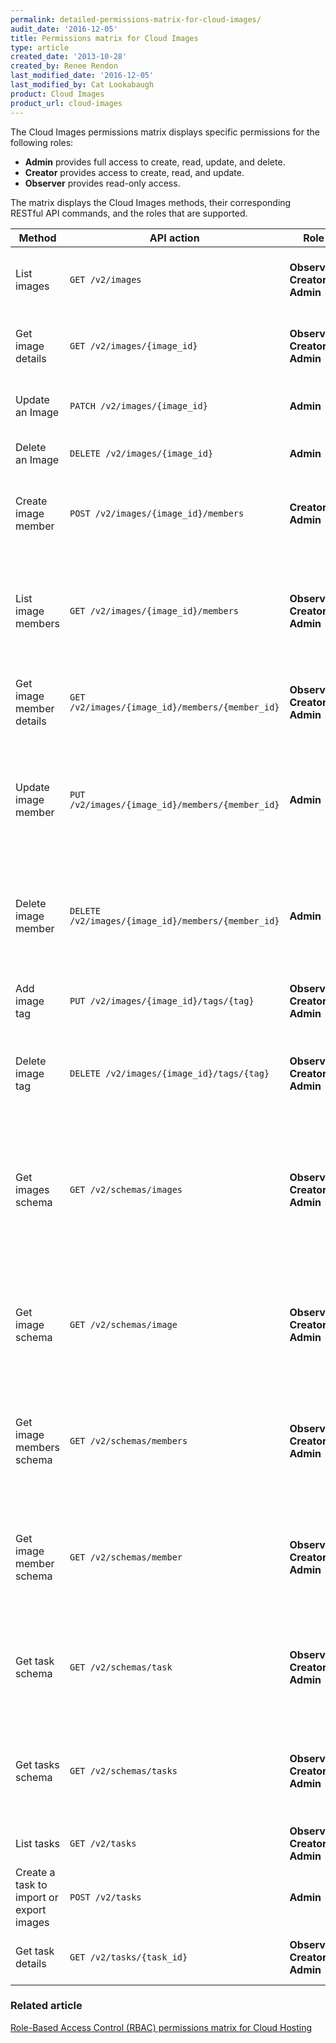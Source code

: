 ```yaml
---
permalink: detailed-permissions-matrix-for-cloud-images/
audit_date: '2016-12-05'
title: Permissions matrix for Cloud Images
type: article
created_date: '2013-10-28'
created_by: Renee Rendon
last_modified_date: '2016-12-05'
last_modified_by: Cat Lookabaugh
product: Cloud Images
product_url: cloud-images
---
```


The Cloud Images permissions matrix displays specific permissions for the
following roles:

- **Admin** provides full access to create, read, update, and delete.
- **Creator** provides access to create, read, and update.
- **Observer** provides read-only access.

The matrix displays the Cloud Images methods, their corresponding RESTful API commands, and the roles that are supported.

| Method | API action | Role | Description |
| ------ | ---------- | ---- | ----------- |
List images | `GET /v2/images` | **Observer, Creator, Admin** | Lists public virtual machine (VM) images.
Get image details| `GET /v2/images/{image_id}` | **Observer, Creator, Admin** | Gets the details for the specified image.
Update an Image	| `PATCH /v2/images/{image_id}` | **Admin** | Updates the specified image.
Delete an Image | `DELETE /v2/images/{image_id}` | **Admin** | Deletes the specified image.
Create image member | `POST /v2/images/{image_id}/members` | **Creator, Admin** | Adds the specified tenant ID as an image member (user).
List image members | `GET /v2/images/{image_id}/members` | **Observer, Creator, Admin** | Returns a collection of members (user) with whom the image has been shared.
Get image member details | `GET /v2/images/{image_id}/members/{member_id}` | **Observer, Creator, Admin** | Gets details for a specified image member.
Update image member | `PUT /v2/images/{image_id}/members/{member_id}` | **Admin** | Sets the specified status for the specified member (user) of the specified image.
Delete image member | `DELETE /v2/images/{image_id}/members/{member_id}` | **Admin** | Deletes the specified tenant ID from the member list of the specified image.
Add image tag | `PUT /v2/images/{image_id}/tags/{tag}` | **Observer, Creator, Admin** | Adds the specified tag to the specified image.
Delete image tag	| `DELETE /v2/images/{image_id}/tags/{tag}` | **Observer, Creator, Admin** | Deletes the specified tag from the specified image.
Get images schema | `GET /v2/schemas/images` | **Observer, Creator, Admin** | Gets a json-schema document that represents an images entity, which is a container of image entities.
Get image schema | `GET /v2/schemas/image` | **Observer, Creator, Admin** | Gets a json-schema document that represents a single image entity.
Get image members schema | `GET /v2/schemas/members` | **Observer, Creator, Admin** | Gets a json-schema document that represents an image members entity.
Get image member schema | `GET /v2/schemas/member` | **Observer, Creator, Admin** | Gets a json-schema document that represents an image member entity.
Get task schema	| `GET /v2/schemas/task` | **Observer, Creator, Admin** | Gets a json-schema document that represents a specified task entity.
Get tasks schema | `GET /v2/schemas/tasks` | **Observer, Creator, Admin** | Gets a json-schema document that represents a tasks entity.
List tasks | `GET /v2/tasks` | **Observer, Creator, Admin** | Returns a collection of tasks.
Create a task to import or export images | `POST /v2/tasks` | **Admin** | Creates an import or export image task.
Get task details | `GET /v2/tasks/{task_id}` | **Observer, Creator, Admin** | Gets the details for a specified task.

### Related article

[Role-Based Access Control (RBAC) permissions matrix for Cloud Hosting](/how-to/permissions-matrix-for-role-based-access-control-rbac)
